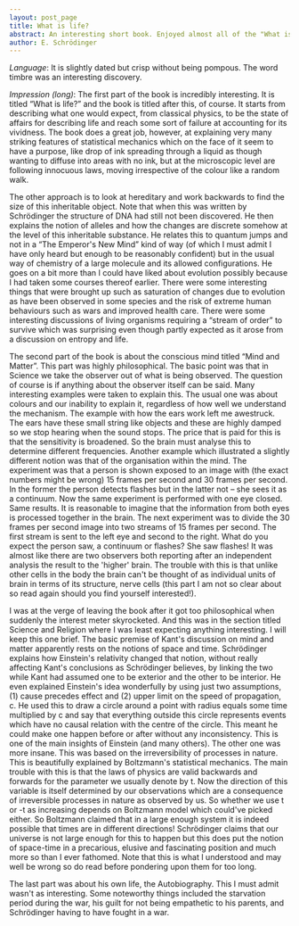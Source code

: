 ```yaml
---
layout: post_page
title: What is life?
abstract: An interesting short book. Enjoyed almost all of the "What is life?" part. The "Mind and Matter" part has some rather boring things (for me that is) but then some parts are insanely interesting. The Autobiography is fine for reading once; nothing particularly enlightening.
author: E. Schrödinger
---
```


*Language*: It is slightly dated but crisp without being pompous. The word timbre was an interesting discovery.


*Impression (long)*: The first part of the book is incredibly interesting. It is titled “What is life?” and the book is titled after this, of course. It starts from describing what one would expect, from classical physics, to be the state of affairs for describing life and reach some sort of failure at accounting for its vividness. The book does a great job, however, at explaining very many striking features of statistical mechanics which on the face of it seem to have a purpose, like drop of ink spreading through a liquid as though wanting to diffuse into areas with no ink, but at the microscopic level are following innocuous laws, moving irrespective of the colour like a random walk. 

The other approach is to look at hereditary and work backwards to find the size of this inheritable object. Note that when this was written by Schrödinger the structure of DNA had still not been discovered. He then explains the notion of alleles and how the changes are discrete somehow at the level of this inheritable substance. He relates this to quantum jumps and not in a “The Emperor's New Mind” kind of way (of which I must admit I have only heard but enough to be reasonably confident) but in the usual way of chemistry of a large molecule and its allowed configurations. He goes on a bit more than I could have liked about evolution possibly because I had taken some courses thereof earlier. There were some interesting things that were brought up such as saturation of changes due to evolution as have been observed in some species and the risk of extreme human behaviours such as wars and improved health care. There were some interesting discussions of living organisms requiring a “stream of order” to survive which was surprising even though partly expected as it arose from a discussion on entropy and life. 

The second part of the book is about the conscious mind titled “Mind and Matter”. This part was highly philosophical. The basic point was that in Science we take the observer out of what is being observed. The question of course is if anything about the observer itself can be said. Many interesting examples were taken to explain this. The usual one was about colours and our inability to explain it, regardless of how well we understand the mechanism. The example with how the ears work left me awestruck. The ears have these small string like objects and these are highly damped so we stop hearing when the sound stops. The price that is paid for this is that the sensitivity is broadened. So the brain must analyse this to determine different frequencies. Another example which illustrated a slightly different notion was that of the organisation within the mind. The experiment was that a person is shown exposed to an image with (the exact numbers might be wrong) 15 frames per second and 30 frames per second. In the former the person detects flashes but in the latter not – she sees it as a continuum. Now the same experiment is performed with one eye closed. Same results. It is reasonable to imagine that the information from both eyes is processed together in the brain. The next experiment was to divide the 30 frames per second image into two streams of 15 frames per second. The first stream is sent to the left eye and second to the right. What do you expect the person saw, a continuum or flashes? She saw flashes! It was almost like there are two observers both reporting after an independent analysis the result to the 'higher' brain. The trouble with this is that unlike other cells in the body the brain can't be thought of as individual units of brain in terms of its structure, nerve cells (this part I am not so clear about so read again should you find yourself interested!).

I was at the verge of leaving the book after it got too philosophical when suddenly the interest meter skyrocketed. And this was in the section titled Science and Religion where I was least expecting anything interesting. I will keep this one brief. The basic premise of Kant's discussion on mind and matter apparently rests on the notions of space and time. Schrödinger explains how Einstein's relativity changed that notion, without really affecting Kant's conclusions as Schrödinger believes, by linking the two while Kant had assumed one to be exterior and the other to be interior. He even explained Einstein's idea wonderfully by using just two assumptions, (1) cause precedes effect and (2) upper limit on the speed of propagation, c. He used this to draw a circle around a point with radius equals some time multiplied by c and say that everything outside this circle represents events which have no causal relation with the centre of the circle. This meant he could make one happen before or after without any inconsistency. This is one of the main insights of Einstein (and many others). The other one was more insane. This was based on the irreversibility of processes in nature. This is beautifully explained by Boltzmann's statistical mechanics. The main trouble with this is that the laws of physics are valid backwards and forwards for the parameter we usually denote by t. Now the direction of this variable is itself determined by our observations which are a consequence of irreversible processes in nature as observed by us. So whether we use t or -t as increasing depends on Boltzmann model which could've picked either. So Boltzmann claimed that in a large enough system it is indeed possible that times are in different directions! Schrödinger claims that our universe is not large enough for this to happen but this does put the notion of space-time in a precarious, elusive and fascinating position and much more so than I ever fathomed. Note that this is what I understood and may well be wrong so do read before pondering upon them for too long.

The last part was about his own life, the Autobiography. This I must admit wasn't as interesting. Some noteworthy things included the starvation period during the war, his guilt for not being empathetic to his parents, and Schrödinger having to have fought in a war.